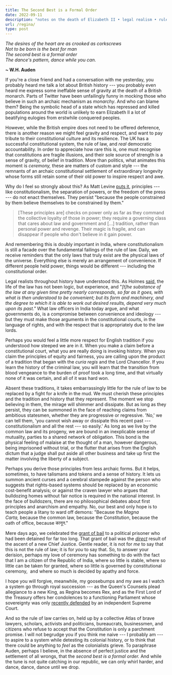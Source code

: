 ```yaml
---
title: The Second Best is a Formal Order
date: 2022-09-11
description: "notes on the death of Elizabeth II • legal realism • rule of law in India • the English roots of constitutional traditions"
url: /regina/
type: post
---
```


*The desires of the heart are as crooked as corkscrews\
Not to be born is the best for man\
The second best is a formal order\
The dance's pattern, dance while you can.*

**~ W.H. Auden**

If you're a close friend and had a conversation with me yesterday, you probably heard me talk a lot about British history --- you probably even heard me express some ineffable sense of gravity at the death of a British monarch. Parts of Twitter have been unfailingly funny in mocking those who believe in such an archaic mechanism as *monarchy*. And who can blame them? Being the symbolic head of a state which has repressed and killed populations around the world is unlikely to earn Elizabeth II a lot of beatifying eulogies from erstwhile conquered peoples. 

However, while the British empire does not need to be offered deference, there is another reason we might feel gravity and respect, and want to pay tribute to their constitutional culture and its resilience. The UK has a successful constitutional system, the rule of law, and *real* democratic accountability. In order to appreciate how rare this is, one must recognise that constitutions are fragile illusions, and their sole source of strength is a sense of gravity, of belief in tradition. More than politics, what animates this moment is *ceremony,* these are matters of custom and style --- the remnants of an archaic constitutional settlement of extraordinary longevity whose forms still retain some of their old power to inspire respect and awe.

Why do I feel so strongly about this? As Matt Levine [puts it](https://www.bloomberg.com/opinion/articles/2016-11-09/brambles-partners-and-options), principles --- like constitutionalism, the separation of powers, or the freedom of the press --- do not enact themselves. They persist "because the people constrained by them believe themselves to be constrained by them."

> [These principles are] checks on power only as far as they command the collective loyalty of those in power; they require a governing class that cares about law and government and [...] tradition, rather than personal power and revenge. Their magic is fragile, and can disappear if people who don't believe in it gain power.

And remembering this is doubly important in India, where constitutionalism is still a facade over the fundamental failings of the rule of law. Daily, we receive reminders that the only laws that truly exist are the physical laws of the universe. Everything else is merely an arrangement of convenience. If different people held power, things would be different --- including the constitutional order. 

Legal realists throughout history have understood this. As Holmes [said](https://www.gutenberg.org/files/2449/2449-h/2449-h.htm), the life of the law has not been logic, but experience, and "*[t]he substance of the law at any given time pretty nearly corresponds, so far as it goes, with what is then understood to be convenient; but its form and machinery, and the degree to which it is able to work out desired results, depend very much upon its past."* What law officers in India today argue, and what governments do, is a compromise between convenience and ideology --- but they must make those arguments in the constitutional courts, in the language of rights, and with the respect that is appropriately due to the law lords. 

Perhaps you would feel a little more respect for English tradition if you understood how steeped we are in it. When you make a claim before a constitutional court, what you are really doing is invoking history. When you claim the principles of equity and fairness, you are calling upon the product of a tradition that began with the *curia regis* and the Lord Chancellor. If you learn the history of the criminal law, you will learn that the transition from blood vengeance to the burden of proof took a long time, and that virtually none of it was certain, and all of it was hard won. 

Absent these traditions, it takes embarrassingly little for the rule of law to be replaced by a fight for a knife in the mud. We must cherish these principles and the tradition and history that they represent. The moment we stop believing in them, the mirage will shimmer and dissipate. But as long as they persist, they can be summoned in the face of reaching claims from ambitious statesmen, whether they are progressive or regressive. 'No,' we can tell them, 'you cannot wish away or dissipate this recent past --- constitutionalism and all the rest --- so easily.' As long as we live by the common law and its progeny, we are bound in an inexplicable sense of mutuality, parties to a shared network of obligation. This bond is the physical feeling of malaise at the thought of a man, however dangerous, being imprisoned without trial, or the flutter that arises from the English dictum that a judge shall put aside all other business and take up first the matter involving the liberty of a subject.   

Perhaps you derive those principles from less archaic forms. But it helps, sometimes, to have talismans and tokens and a sense of history. It lets us summon ancient curses and a cerebral stampede against the person who suggests that rights-based systems should be replaced by an economic cost-benefit analysis; or against the craven lawyer who argues that bulldozing homes without fair notice is required in the national interest. In the face of bulldozers, there are no philosophical debates about first principles and anarchism and empathy. No, our best and only hope is to teach people a litany to ward off demons: "Because the *Magna Carta,* because the common law, because the Constitution, because the oath of office, because कानून." 

Mere days ago, we celebrated the [grant of bail](https://www.thehindu.com/news/national/supreme-court-grants-bail-to-kerala-journalist-siddique-kappan/article65869975.ece) to a political prisoner who had been detained for far too long. That grant of bail was the *[direct](https://indianexpress.com/article/india/cji-lalit-led-bench-will-hear-pleas-of-kappan-navlakha-pils-8117470/)* result of the ascent of a new Chief Justice. Gentle reader, it is not for *me* to say that this is not the rule of law; it is for *you* to say that. So, to answer your derision, perhaps my love of ceremony has something to do with the fact that I am a citizen of the Republic of India, where so little is stable, where so little can be taken for granted, where so little is governed by constitutional ceremony,  and where so much is decided by apathy and force. 

I hope you will forgive, meanwhile, my goosebumps and my awe as I watch a system go through royal succession --- as the Queen's Counsels plead allegiance to a new King, as Regina becomes Rex, and as the First Lord of the Treasury offers her condolences to a functioning Parliament whose sovereignty was only [recently defended](https://en.wikipedia.org/wiki/R_(Miller)_v_The_Prime_Minister_and_Cherry_v_Advocate_General_for_Scotland) by an independent Supreme Court. 

And so the rule of law carries on, held up by a collective Atlas of brave lawyers, scholars, activists and politicians, bureaucrats, businessmen, and citizens who refuse to accept that the Constitution is only a parchment promise. I will not begrudge you if you think me naive --- I probably am --- to aspire to a system while detesting its colonial history, or to think that there could be anything to *feel* as the colonialists grieve. To paraphrase Auden, perhaps I believe, in the absence of perfect justice and the settlement of all wrongs, that the *second best is a formal order.* And while the tune is not quite catching in our republic, we can only whirl harder, and dance, dance, dance until we drop. 

